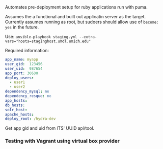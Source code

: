 Automates pre-deployment setup for ruby applications run with puma.

Assumes the a functional and built out applicatin server as the target.
Currently assumes running as root, but sudoers should allow use of `become: yes` in the future.

Use:
`ansible-playbook staging.yml --extra-vars="hosts=staginghost.umdl.umich.edu"`

Required information:

```yaml
app_name: myapp
user_gid:  123456
user_uid:  987654
app_port: 30600
deploy_users:
  - user1
  - user2
dependency_mysql: no
dependency_resque: no
app_hosts:
db_hosts:
solr_host:
apache_hosts:
deploy_root: /hydra-dev
```

Get app gid and uid from ITS' UUID api/tool.


### Testing with Vagrant using virtual box provider





